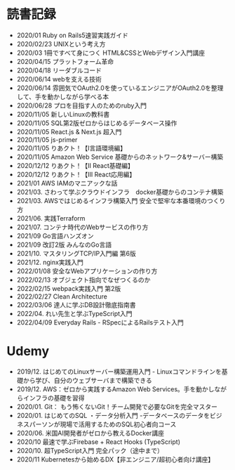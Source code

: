 # 読書記録
* 2020/01    Ruby on Rails5速習実践ガイド
* 2020/02/23 UNIXという考え方
* 2020/03    1冊ですべて身につく HTML&CSSとWebデザイン入門講座
* 2020/04/15 プラットフォーム革命
* 2020/04/18 リーダブルコード
* 2020/06/14 webを支える技術
* 2020/06/14 雰囲気でOAuth2.0を使っているエンジニアがOAuth2.0を整理して、手を動かしながら学べる本
* 2020/06/28 プロを目指す人のためのruby入門
* 2020/11/05 新しいLinuxの教科書
* 2020/11/05 SQL第2版ゼロからはじめるデータベース操作
* 2020/11/05 React.js & Next.js 超入門
* 2020/11/05 js-primer
* 2020/11/05 りあクト！【Ⅰ言語環境編】
* 2020/11/05 Amazon Web Service 基礎からのネットワーク&サーバー構築
* 2020/12/12 りあクト！【II React基礎編】
* 2020/12/12 りあクト！【Ⅲ React応用編】
* 2021/01    AWS IAMのマニアックな話
* 2021/03.   さわって学ぶクラウドインフラ　docker基礎からのコンテナ構築
* 2021/03.   AWSではじめるインフラ構築入門 安全で堅牢な本番環境のつくり方
* 2021/06.   実践Terraform
* 2021/07.   コンテナ時代のWebサービスの作り方
* 2021/09    Go言語ハンズオン
* 2021/09    改訂2版 みんなのGo言語
* 2021/10.   マスタリングTCP/IP入門編 第6版
* 2021/12.   nginx実践入門
* 2022/01/08 安全なWebアプリケーションの作り方
* 2022/02/13 オブジェクト指向でなぜつくるのか
* 2022/02/15 webpack実践入門 第2版
* 2022/02/27 Clean Architecture
* 2022/03/06 達人に学ぶDB設計徹底指南書
* 2022/04.   れい先生と学ぶTypeScript入門
* 2022/04/09 Everyday Rails - RSpecによるRailsテスト入門

# Udemy
* 2019/12.   はじめてのLinuxサーバー構築運用入門 - Linuxコマンドラインを基礎から学び、自分のウェブサーバまで構築できる
* 2019/12.   AWS：ゼロから実践するAmazon Web Services。手を動かしながらインフラの基礎を習得
* 2020/01.   Git： もう怖くないGit！チーム開発で必要なGitを完全マスター
* 2020/01.   はじめてのSQL ・データ分析入門 -データベースのデータをビジネスパーソンが現場で活用するためのSQL初心者向コース
* 2020/06.   米国AI開発者がゼロから教えるDocker講座
* 2020/10    最速で学ぶFirebase + React Hooks (TypeScript)
* 2020/10.   超TypeScript入門 完全パック（途中まで）
* 2020/11    Kubernetesから始めるDX【非エンジニア/超初心者向け講座】
